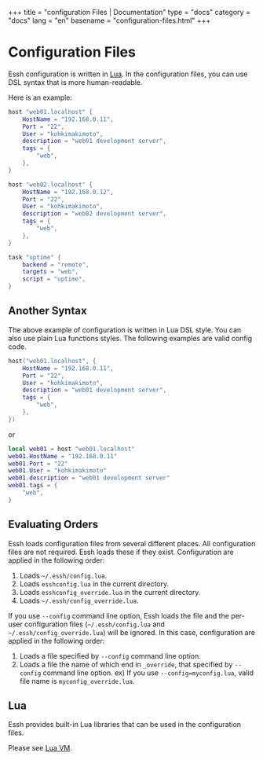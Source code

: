 +++
title = "configuration Files | Documentation"
type = "docs"
category = "docs"
lang = "en"
basename = "configuration-files.html"
+++

# Configuration Files

Essh configuration is written in [Lua](https://www.lua.org/). In the configuration files, you can use DSL syntax that is more human-readable.

Here is an example:

~~~lua
host "web01.localhost" {
    HostName = "192.168.0.11",
    Port = "22",
    User = "kohkimakimoto",
    description = "web01 development server",
    tags = {
        "web",
    },
}

host "web02.localhost" {
    HostName = "192.168.0.12",
    Port = "22",
    User = "kohkimakimoto",
    description = "web02 development server",
    tags = {
        "web",
    },
}

task "uptime" {
    backend = "remote",
    targets = "web",
    script = "uptime",
}
~~~

## Another Syntax

The above example of configuration is written in Lua DSL style. You can also use plain Lua functions styles. The following examples are valid config code.

~~~lua
host("web01.localhost", {
    HostName = "192.168.0.11",
    Port = "22",
    User = "kohkimakimoto",
    description = "web01 development server",
    tags = {
        "web",
    },
})
~~~

or

~~~lua
local web01 = host "web01.localhost"
web01.HostName = "192.168.0.11"
web01.Port = "22"
web01.User = "kohkimakimoto"
web01.description = "web01 development server"
web01.tags = {
    "web",
}
~~~

## Evaluating Orders

Essh loads configuration files from several different places. All configuration files are not required. Essh loads these if they exist. Configuration are applied in the following order:

1. Loads `~/.essh/config.lua`.
1. Loads `esshconfig.lua` in the current directory.
1. Loads `esshconfig_override.lua` in the current directory.
1. Loads `~/.essh/config_override.lua`.

If you use `--config` command line option, Essh loads the file and the per-user configuration files (`~/.essh/config.lua` and `~/.essh/config_override.lua`) will be ignored. In this case, configuration are applied in the following order:

1. Loads a file specified by `--config` command line option.
1. Loads a file the name of which end in `_override`, that specified by `--config` command line option. ex) If you use `--config=myconfig.lua`, valid file name is `myconfig_override.lua`.

## Lua

Essh provides built-in Lua libraries that can be used in the configuration files.

Please see [Lua VM](lua-vm.html).
